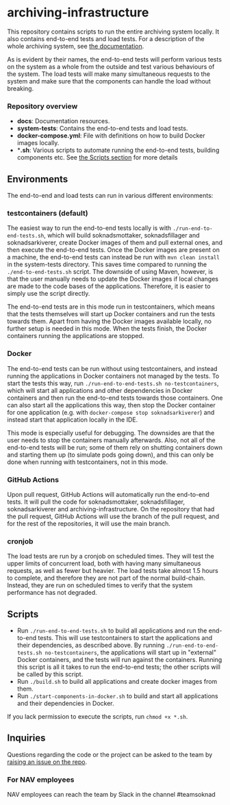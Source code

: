 # archiving-infrastructure
This repository contains scripts to run the entire archiving system locally. It also contains end-to-end tests and load tests. For a description of the whole archiving system, see [the documentation](https://github.com/navikt/archiving-infrastructure/wiki).

As is evident by their names, the end-to-end tests will perform various tests on the system as a whole from the outside and test various behaviours of the system. The load tests will make many simultaneous requests to the system and make sure that the components can handle the load without breaking.

### Repository overview
* **docs**: Documentation resources.
* **system-tests**: Contains the end-to-end tests and load tests.
* **docker-compose.yml**: File with definitions on how to build Docker images locally.
* ***.sh**: Various scripts to automate running the end-to-end tests, building components etc. See [the Scripts section](#Scripts) for more details

## Environments
The end-to-end and load tests can run in various different environments:

### testcontainers (default)
The easiest way to run the end-to-end tests locally is with `./run-end-to-end-tests.sh`, which will build soknadsmottaker, soknadsfillager and soknadsarkiverer, create Docker images of them and pull external ones, and then execute the end-to-end tests. Once the Docker images are present on a machine, the end-to-end tests can instead be run with `mvn clean install` in the system-tests directory. This saves time compared to running the `./end-to-end-tests.sh` script. The downside of using Maven, however, is that the user manually needs to update the Docker images if local changes are made to the code bases of the applications. Therefore, it is easier to simply use the script directly.

The end-to-end tests are in this mode run in testcontainers, which means that the tests themselves will start up Docker containers and run the tests towards them. Apart from having the Docker images available locally, no further setup is needed in this mode. When the tests finish, the Docker containers running the applications are stopped.

### Docker
The end-to-end tests can be run without using testcontainers, and instead running the applications in Docker containers not managed by the tests. To start the tests this way, run `./run-end-to-end-tests.sh no-testcontainers`, which will start all applications and other dependencies in Docker containers and then run the end-to-end tests towards those containers. One can also start all the applications this way, then stop the Docker container for one application (e.g. with `docker-compose stop soknadsarkiverer`) and instead start that application locally in the IDE.

This mode is especially useful for debugging. The downsides are that the user needs to stop the containers manually afterwards. Also, not all of the end-to-end tests will be run; some of them rely on shutting containers down and starting them up (to simulate pods going down), and this can only be done when running with testcontainers, not in this mode.

### GitHub Actions
Upon pull request, GitHub Actions will automatically run the end-to-end tests. It will pull the code for soknadsmottaker, soknadsfillager, soknadsarkiverer and archiving-infrastructure. On the repository that had the pull request, GitHub Actions will use the branch of the pull request, and for the rest of the repositories, it will use the main branch. 

### cronjob
The load tests are run by a cronjob on scheduled times. They will test the upper limits of concurrent load, both with having many simultaneous requests, as well as fewer but heavier. The load tests take almost 1.5 hours to complete, and therefore they are not part of the normal build-chain. Instead, they are run on scheduled times to verify that the system performance has not degraded.

## Scripts
* Run `./run-end-to-end-tests.sh` to build all applications and run the end-to-end tests. This will use testcontainers to start the applications and their dependencies, as described above. By running `./run-end-to-end-tests.sh no-testcontainers`, the applications will start up in "external" Docker containers, and the tests will run against the containers. Running this script is all it takes to run the end-to-end tests; the other scripts will be called by this script.
* Run `./build.sh` to build all applications and create docker images from them.
* Run `./start-components-in-docker.sh` to build and start all applications and their dependencies in Docker.

If you lack permission to execute the scripts, run `chmod +x *.sh`.

## Inquiries
Questions regarding the code or the project can be asked to the team by [raising an issue on the repo](https://github.com/navikt/archiving-infrastructure/issues).

### For NAV employees
NAV employees can reach the team by Slack in the channel #teamsoknad
